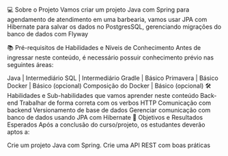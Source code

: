 💻 Sobre o Projeto
Vamos criar um projeto Java com Spring para agendamento de atendimento em uma barbearia, vamos usar JPA com Hibernate para salvar os dados no PostgresSQL, gerenciando migrações do banco de dados com Flyway

📚 Pré-requisitos de Habilidades e Níveis de Conhecimento
Antes de ingressar neste conteúdo, é necessário possuir conhecimento prévio nas seguintes áreas:

Java | Intermediário
SQL | Intermediário
Gradle | Básico
Primavera | Básico
Docker | Básico (opcional)
Composição do Docker | Básico (opcional)
🛠️ Habilidades e Sub-habilidades que vamos aprender neste conteúdo
Back-end
Trabalhar de forma correta com os verbos HTTP
Comunicação com backend
Versionamento de base de dados
Gerenciar comunicação com banco de dados usando JPA com Hibernate
🎯 Objetivos e Resultados Esperados
Após a conclusão do curso/projeto, os estudantes deverão aptos a:

Crie um projeto Java com Spring.
Crie uma API REST com boas práticas
